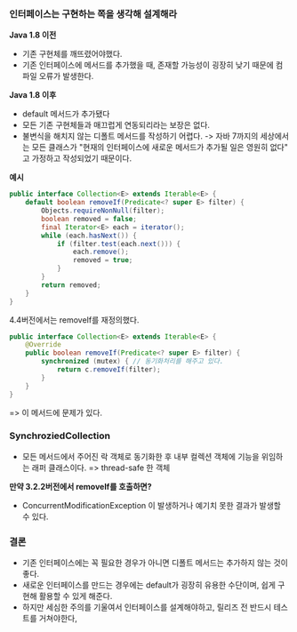 ### 인터페이스는 구현하는 쪽을 생각해 설계해라

**Java 1.8 이전**
* 기존 구현체를 깨뜨렸어야했다.
* 기존 인터페이스에 메서드를 추가했을 때, 존재할 가능성이 굉장히 낮기 때문에 컴파일 오류가 발생한다.

**Java 1.8 이후**
* default 메서드가 추가됐다
* 모든 기존 구현체들과 매끄럽게 연동되리라는 보장은 없다. 
* 불변식을 해치지 않는 디폴트 메서드를 작성하기 어렵다.
-> 자바 7까지의 세상에서는 모든 클래스가 "현재의 인터페이스에 새로운 메서드가 추가될 일은 영원히 없다" 고 가정하고 작성되었기 때문이다.

**예시**
```java
public interface Collection<E> extends Iterable<E> {
	default boolean removeIf(Predicate<? super E> filter) {
		Objects.requireNonNull(filter);
		boolean removed = false;
		final Iterator<E> each = iterator();
		while (each.hasNext()) {
			if (filter.test(each.next())) {
				each.remove();
				removed = true;
			}
		}
		return removed;
	}
}
```
4.4버전에서는 removeIf를 재정의했다.
```java
public interface Collection<E> extends Iterable<E> {
    @Override
    public boolean removeIf(Predicate<? super E> filter) {
        synchronized (mutex) { // 동기화처리를 해주고 있다.
            return c.removeIf(filter);
        }
    }
}
```
=> 이 메서드에 문제가 있다.
### SynchroziedCollection
* 모든 메서드에서 주어진 락 객체로 동기화한 후 내부 컬렉션 객체에 기능을 위임하는 래퍼 클래스이다. => thread-safe 한 객체

**만약 3.2.2버전에서 removeIf를 호출하면?**
* ConcurrentModificationException 이 발생하거나 예기치 못한 결과가 발생할 수 있다.

### 결론
* 기존 인터페이스에는 꼭 필요한 경우가 아니면 디폴트 메서드는 추가하지 않는 것이 좋다.
* 새로운 인터페이스를 만드는 경우에는 default가 굉장히 유용한 수단이며, 쉽게 구현해 활용할 수 있게 해준다.
* 하지만 세심한 주의를 기울여서 인터페이스를 설계해야하고, 릴리즈 전 반드시 테스트를 거쳐야한다,
